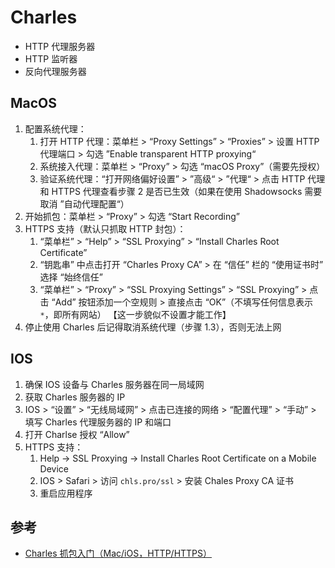 # Charles

* HTTP 代理服务器
* HTTP 监听器
* 反向代理服务器

## MacOS

1. 配置系统代理：
   1. 打开 HTTP 代理：菜单栏 > “Proxy Settings” > “Proxies” > 设置 HTTP 代理端口 > 勾选 ”Enable transparent HTTP proxying“
   2. 系统接入代理：菜单栏 > “Proxy” > 勾选 “macOS Proxy”（需要先授权）
   3. 验证系统代理：“打开网络偏好设置” > ”高级“ > ”代理“ > 点击 HTTP 代理和 HTTPS 代理查看步骤 2 是否已生效（如果在使用 Shadowsocks 需要取消 ”自动代理配置“）
2. 开始抓包：菜单栏 > “Proxy” > 勾选 “Start Recording”
3. HTTPS 支持（默认只抓取 HTTP 封包）：
   1. “菜单栏” > “Help” > “SSL Proxying” > “Install Charles Root Certificate”
   2. “钥匙串” 中点击打开 “Charles Proxy CA” > 在 “信任” 栏的 “使用证书时” 选择 “始终信任”
   3. “菜单栏” > “Proxy” > “SSL Proxying Settings” > “SSL Proxying” > 点击 “Add” 按钮添加一个空规则 > 直接点击 “OK”（不填写任何信息表示 `*`，即所有网站） 【这一步貌似不设置才能工作】
4. 停止使用 Charles 后记得取消系统代理（步骤 1.3），否则无法上网

## IOS

1. 确保 IOS 设备与 Charles 服务器在同一局域网
2. 获取 Charles 服务器的 IP
3. IOS > “设置” > “无线局域网” > 点击已连接的网络 > “配置代理” > “手动” > 填写 Charles 代理服务器的 IP 和端口
4. 打开 Charlse 授权 “Allow”
5. HTTPS 支持：
   1. Help -> SSL Proxying -> Install Charles Root Certificate on a Mobile Device
   2. IOS > Safari > 访问 `chls.pro/ssl` > 安装 Chales Proxy CA 证书
   3. 重启应用程序

## 参考

* [Charles 抓包入门（Mac/iOS，HTTP/HTTPS）](https://www.jianshu.com/p/e8dd1091d6d7)
